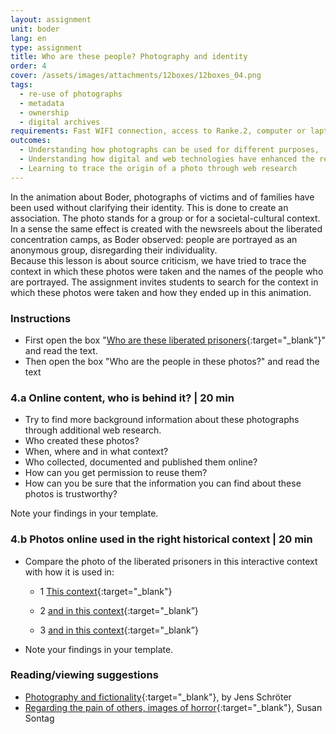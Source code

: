 ```yaml
---
layout: assignment
unit: boder
lang: en
type: assignment
title: Who are these people? Photography and identity
order: 4
cover: /assets/images/attachments/12boxes/12boxes_04.png
tags:
  - re-use of photographs
  - metadata
  - ownership
  - digital archives
requirements: Fast WIFI connection, access to Ranke.2, computer or laptop, application on laptop or computer to view video.
outcomes:
  - Understanding how photographs can be used for different purposes,
  - Understanding how digital and web technologies have enhanced the re-use of photographs
  - Learning to trace the origin of a photo through web research
---
```


In the animation about Boder, photographs of victims and of families have been used without clarifying their identity. This is done to create an association. The photo stands for a group or for a societal-cultural context. In a sense the same effect is created with the newsreels about the liberated concentration camps, as Boder observed: people are portrayed as an anonymous group, disregarding their individuality.  
Because this lesson is about source criticism, we have tried to trace the context in which these photos were taken and the names of the people who are portrayed. The assignment invites students to search for the context in which these photos were taken and how they ended up in this animation.

<!-- more -->

<!-- briefing-student -->

### Instructions
<!-- section-contents -->

- First open the box "[Who are these liberated prisoners](https://ranke2.uni.lu/klynt/en/#Intro){:target="_blank"}" and read the text.
- Then open the box  "Who are the people in these photos?" and read the text

<!-- section -->

### 4.a  Online content, who is behind it? | 20 min
<!-- section-contents -->

- Try to find more background information about these photographs through additional web research.
- Who created these photos?
- When, where and in what context?
- Who collected, documented and published them online?
- How can you get permission to reuse them?
- How can you be sure that the information you can find about these photos is trustworthy?

Note your findings in your template.

<!-- section -->

### 4.b  Photos online used in the right historical context | 20 min
<!-- section-contents -->

- Compare the photo of the liberated prisoners in this interactive context with how it is used in:

  - 1 [This context](http://www1.northbrook28.net/~mrench/Period%209%20Jack%27s%20Group/Jobs.html){:target="_blank"}

  - 2 [and in this context](https://encyclopedia.ushmm.org/content/en/photo/liberated-prisoners-at-ebensee){:target="_blank”}

  - 3 [and in this context](https://denisonmagazine.com/article/uncommon-ground-surviving-mauthausen/){:target="_blank”} 

- Note your findings in your template.  

<!-- section -->

### Reading/viewing  suggestions
<!-- section-contents -->

- [Photography and fictionality](https://drive.google.com/open?id=1NT4m-KnYk7yq5ZnubifAnW6TcJScGQkX){:target="_blank"}, by Jens Schröter
- [Regarding the pain of others, images of horror](https://books.google.nl/books/about/Regarding_the_Pain_of_Others.html?id=XYo3AAAAQBAJ&source=kp_cover&redir_esc=y){:target="_blank"}, Susan Sontag

<!-- briefing-teacher -->
